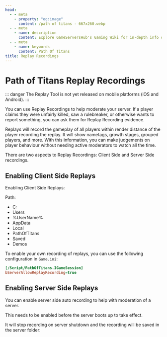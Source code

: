 ```yaml
---
head:
  - - meta
    - property: "og:image"
      content: /path of titans - 667x260.webp
  - - meta
    - name: description
      content: Explore GameServersHub's Gaming Wiki for in-depth info on Path of Titans. Find details on gameplay, features, and updates for the ultimate dino MMO adventure!
  - - meta
    - name: keywords
      content: Path Of Titans
title: Replay Recordings
---
```


# Path of Titans Replay Recordings

::: danger
The Replay Tool is not yet released on mobile platforms (iOS and Android).
:::

You can use Replay Recordings to help moderate your server. If a player claims they were unfairly killed, saw a rulebreaker, or otherwise wants to report something, you can ask them for Replay Recording evidence.

Replays will record the gameplay of all players within render distance of the player recording the replay. It will show nametags, growth stages, grouped players, and more. With this information, you can make judgements on player behaviour without needing active moderators to watch all the time.

There are two aspects to Replay Recordings: Client Side and Server Side recordings.

## Enabling Client Side Replays

Enabling Client Side Replays:

Path:

<ul class="breadcrumbs" data-v-1536bbb2="">
<li class="first" data-v-1536bbb2="">
<span data-v-1536bbb2="">
<i class="fas fa-folder" data-v-1536bbb2=""></i> C:
</span>
</li>
<li class="" data-v-1536bbb2="">
<span data-v-1536bbb2="">
<i class="fas fa-folder" data-v-1536bbb2=""></i> Users
</span>
</li>
<li class="" data-v-1536bbb2="">
<span data-v-1536bbb2="">
<i class="fas fa-folder" data-v-1536bbb2=""></i> %UserName%
</span>
</li>
<li class="" data-v-1536bbb2="">
<span data-v-1536bbb2="">
<i class="fas fa-folder" data-v-1536bbb2=""></i> AppData
</span>
</li>
<li class="" data-v-1536bbb2="">
<span data-v-1536bbb2="">
<i class="fas fa-file" data-v-1536bbb2=""></i>  Local
</span>
</li>
<li class="" data-v-1536bbb2="">
<span data-v-1536bbb2="">
<i class="fas fa-file" data-v-1536bbb2=""></i>  PathOfTitans
</span>
</li>
<li class="" data-v-1536bbb2="">
<span data-v-1536bbb2="">
<i class="fas fa-file" data-v-1536bbb2=""></i> Saved
</span>
</li>
<li class="last" data-v-1536bbb2="">
<span data-v-1536bbb2="">
<i class="fas fa-file" data-v-1536bbb2=""></i> Demos
</span>
</li>
</ul>

To enable your own recording of replays, you can use the following configuration in `Game.ini`:

```ini
[/Script/PathOfTitans.IGameSession]
bServerAllowReplayRecording=true
```

## Enabling Server Side Replays

You can enable server side auto recording to help with moderation of a server.

This needs to be enabled before the server boots up to take effect.

It will stop recording on server shutdown and the recording will be saved in the server folder: